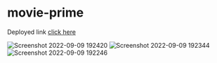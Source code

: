 # movie-prime

Deployed link [click here](https://movie-prime-saurabh.netlify.app/)

![Screenshot 2022-09-09 192420](https://user-images.githubusercontent.com/111961277/189366898-35c6ef4f-217d-472a-9818-ab6278b56d0d.png)
![Screenshot 2022-09-09 192344](https://user-images.githubusercontent.com/111961277/189367084-78fc2a2c-e571-470f-abdf-13ae00e3526c.png)
![Screenshot 2022-09-09 192246](https://user-images.githubusercontent.com/111961277/189367507-fd944000-7d6a-45ff-82fc-c3c70a61179c.png)

